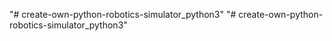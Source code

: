 "# create-own-python-robotics-simulator_python3" 
"# create-own-python-robotics-simulator_python3" 

